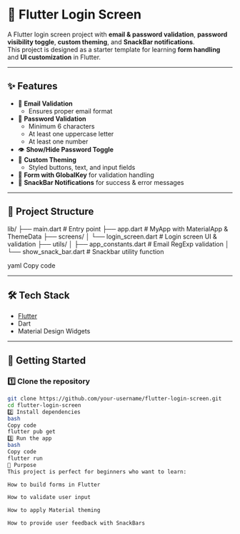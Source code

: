 # 🔐 Flutter Login Screen

A Flutter login screen project with **email & password validation**, **password visibility toggle**, **custom theming**, and **SnackBar notifications**.  
This project is designed as a starter template for learning **form handling** and **UI customization** in Flutter.

---

## ✨ Features
- 📧 **Email Validation**  
  - Ensures proper email format  
- 🔑 **Password Validation**  
  - Minimum 6 characters  
  - At least one uppercase letter  
  - At least one number  
- 👁️ **Show/Hide Password Toggle**  
- 🎨 **Custom Theming**  
  - Styled buttons, text, and input fields  
- 📝 **Form with GlobalKey** for validation handling  
- 🍭 **SnackBar Notifications** for success & error messages  

---

## 📂 Project Structure
lib/
├── main.dart # Entry point
├── app.dart # MyApp with MaterialApp & ThemeData
├── screens/
│ └── login_screen.dart # Login screen UI & validation
├── utils/
│ ├── app_constants.dart # Email RegExp validation
│ └── show_snack_bar.dart # Snackbar utility function

yaml
Copy code

---

## 🛠️ Tech Stack
- [Flutter](https://flutter.dev/)  
- Dart  
- Material Design Widgets  

---

## 🚀 Getting Started

### 1️⃣ Clone the repository
```bash
git clone https://github.com/your-username/flutter-login-screen.git
cd flutter-login-screen
2️⃣ Install dependencies
bash
Copy code
flutter pub get
3️⃣ Run the app
bash
Copy code
flutter run
🎯 Purpose
This project is perfect for beginners who want to learn:

How to build forms in Flutter

How to validate user input

How to apply Material theming

How to provide user feedback with SnackBars
